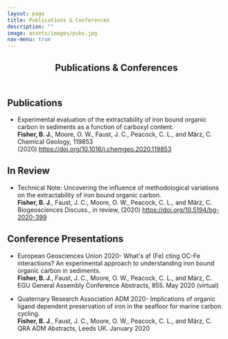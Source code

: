 ```yaml
---
layout: page
title: Publications & Conferences 
description: ""
image: assets/images/pubs.jpg
nav-menu: true
---
```

<!-- One -->
<section id="one">
	<div class="inner">
		<header class="major">
			<h1>Publications & Conferences</h1>
		</header>
<h2>Publications</h2>
<ul>
<li>Experimental evaluation of the extractability of iron bound organic carbon in sediments as a function of carboxyl content. <br><strong>Fisher, B. J.</strong>, Moore, O. W., Faust, J. C., Peacock, C. L., and M&auml;rz, C.<br> Chemical Geology, 119853 (2020)&nbsp;<a title="Persistent link using digital object identifier" href="https://doi.org/10.1016/j.chemgeo.2020.119853" aria-label="Persistent link using digital object identifier">https://doi.org/10.1016/j.chemgeo.2020.119853</a></li>
</ul>
<h2>In Review</h2>
<ul>
<li>Technical Note: Uncovering the influence of methodological variations on the extractability of iron bound organic carbon. <br> <strong>Fisher, B. J</strong>., Faust, J. C., Moore, O. W., Peacock, C. L., and M&auml;rz, C. <br> Biogeosciences Discuss., in review, (2020) <a href="https://doi.org/10.5194/bg-2020-399">https://doi.org/10.5194/bg-2020-399</a></li>
</ul>
<h2>Conference Presentations</h2>
<ul>
<li>European Geosciences Union&nbsp;2020-&nbsp;What's af (Fe) cting OC-Fe interactions? An experimental approach to understanding iron bound organic carbon in sediments.<br> <strong>Fisher, B. J</strong>., Faust, J. C., Moore, O. W., Peacock, C. L., and M&auml;rz, C. <br>EGU General Assembly Conference Abstracts, 855. May 2020 (virtual)</li>
</ul>
<ul>
<li>Quaternary Research Association ADM 2020-&nbsp;Implications of organic ligand dependent preservation of iron in the seafloor for marine carbon cycling. <br> <strong>Fisher, B. J</strong>., Faust, J. C., Moore, O. W., Peacock, C. L., and M&auml;rz, C. <br>QRA ADM Abstracts, Leeds UK. January 2020</li>
</ul>
